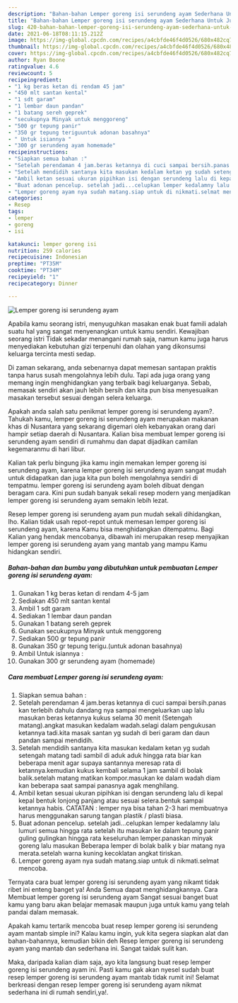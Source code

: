 ```yaml
---
description: "Bahan-bahan Lemper goreng isi serundeng ayam Sederhana Untuk Jualan"
title: "Bahan-bahan Lemper goreng isi serundeng ayam Sederhana Untuk Jualan"
slug: 420-bahan-bahan-lemper-goreng-isi-serundeng-ayam-sederhana-untuk-jualan
date: 2021-06-18T08:11:15.212Z
image: https://img-global.cpcdn.com/recipes/a4cbfde46f4d0526/680x482cq70/lemper-goreng-isi-serundeng-ayam-foto-resep-utama.jpg
thumbnail: https://img-global.cpcdn.com/recipes/a4cbfde46f4d0526/680x482cq70/lemper-goreng-isi-serundeng-ayam-foto-resep-utama.jpg
cover: https://img-global.cpcdn.com/recipes/a4cbfde46f4d0526/680x482cq70/lemper-goreng-isi-serundeng-ayam-foto-resep-utama.jpg
author: Ryan Boone
ratingvalue: 4.6
reviewcount: 5
recipeingredient:
- "1 kg beras ketan di rendam 45 jam"
- "450 mlt santan kental"
- "1 sdt garam"
- "1 lembar daun pandan"
- "1 batang sereh geprek"
- "secukupnya Minyak untuk menggoreng"
- "500 gr tepung panir"
- "350 gr tepung teriguuntuk adonan basahnya"
- " Untuk isiannya "
- "300 gr serundeng ayam homemade"
recipeinstructions:
- "Siapkan semua bahan :"
- "Setelah perendaman 4 jam.beras ketannya di cuci sampai bersih.panas kan terlebih dahulu dandang nya sampai mengeluarkan uap lalu masukan beras ketannya kukus selama 30 menit (Setengah matang).angkat masukan kedalam wadah.selagi dalam pengukusan ketannya tadi.kita masak santan yg sudah di beri garam dan daun pandan sampai mendidih."
- "Setelah mendidih santanya kita masukan kedalam ketan yg sudah setengah matang tadi sambil di aduk aduk hingga rata biar kan beberapa menit agar supaya santannya meresap rata di ketannya.kemudian kukus kembali selama 1 jam sambil di bolak balik.setelah matang matikan kompor.masukan ke dalam wadah diam kan beberapa saat sampai panasnya agak menghilang."
- "Ambil ketan sesuai ukuran pipihkan isi dengan serundeng lalu di kepal kepal bentuk lonjong panjang atau sesuai selera.bentuk sampai ketannya habis. CATATAN : lemper nya bisa tahan 2-3 hari membuatnya harus menggunakan sarung tangan plastik / plasti biasa."
- "Buat adonan pencelup. setelah jadi...celupkan lemper kedalamny lalu lumuri semua hingga rata setelah itu masukan ke dalam tepung panir guling gulingkan hingga rata keseluruhan lemper.panaskan minyak goreng lalu masukan Beberapa lemper di bolak balik y biar matang nya merata.setelah warna kuning kecoklatan angkat tiriskan."
- "Lemper goreng ayam nya sudah matang.siap untuk di nikmati.selmat mencoba."
categories:
- Resep
tags:
- lemper
- goreng
- isi

katakunci: lemper goreng isi 
nutrition: 259 calories
recipecuisine: Indonesian
preptime: "PT35M"
cooktime: "PT34M"
recipeyield: "1"
recipecategory: Dinner

---
```



![Lemper goreng isi serundeng ayam](https://img-global.cpcdn.com/recipes/a4cbfde46f4d0526/680x482cq70/lemper-goreng-isi-serundeng-ayam-foto-resep-utama.jpg)

Apabila kamu seorang istri, menyuguhkan masakan enak buat famili adalah suatu hal yang sangat menyenangkan untuk kamu sendiri. Kewajiban seorang istri Tidak sekadar menangani rumah saja, namun kamu juga harus menyediakan kebutuhan gizi terpenuhi dan olahan yang dikonsumsi keluarga tercinta mesti sedap.

Di zaman  sekarang, anda sebenarnya dapat memesan santapan praktis tanpa harus susah mengolahnya lebih dulu. Tapi ada juga orang yang memang ingin menghidangkan yang terbaik bagi keluarganya. Sebab, memasak sendiri akan jauh lebih bersih dan kita pun bisa menyesuaikan masakan tersebut sesuai dengan selera keluarga. 



Apakah anda salah satu penikmat lemper goreng isi serundeng ayam?. Tahukah kamu, lemper goreng isi serundeng ayam merupakan makanan khas di Nusantara yang sekarang digemari oleh kebanyakan orang dari hampir setiap daerah di Nusantara. Kalian bisa membuat lemper goreng isi serundeng ayam sendiri di rumahmu dan dapat dijadikan camilan kegemaranmu di hari libur.

Kalian tak perlu bingung jika kamu ingin memakan lemper goreng isi serundeng ayam, karena lemper goreng isi serundeng ayam sangat mudah untuk didapatkan dan juga kita pun boleh mengolahnya sendiri di tempatmu. lemper goreng isi serundeng ayam boleh dibuat dengan beragam cara. Kini pun sudah banyak sekali resep modern yang menjadikan lemper goreng isi serundeng ayam semakin lebih lezat.

Resep lemper goreng isi serundeng ayam pun mudah sekali dihidangkan, lho. Kalian tidak usah repot-repot untuk memesan lemper goreng isi serundeng ayam, karena Kamu bisa menghidangkan ditempatmu. Bagi Kalian yang hendak mencobanya, dibawah ini merupakan resep menyajikan lemper goreng isi serundeng ayam yang mantab yang mampu Kamu hidangkan sendiri.

<!--inarticleads1-->

##### Bahan-bahan dan bumbu yang dibutuhkan untuk pembuatan Lemper goreng isi serundeng ayam:

1. Gunakan 1 kg beras ketan di rendam 4-5 jam
1. Sediakan 450 mlt santan kental
1. Ambil 1 sdt garam
1. Sediakan 1 lembar daun pandan
1. Gunakan 1 batang sereh geprek
1. Gunakan secukupnya Minyak untuk menggoreng
1. Sediakan 500 gr tepung panir
1. Gunakan 350 gr tepung terigu.(untuk adonan basahnya)
1. Ambil  Untuk isiannya :
1. Gunakan 300 gr serundeng ayam (homemade)




<!--inarticleads2-->

##### Cara membuat Lemper goreng isi serundeng ayam:

1. Siapkan semua bahan :
1. Setelah perendaman 4 jam.beras ketannya di cuci sampai bersih.panas kan terlebih dahulu dandang nya sampai mengeluarkan uap lalu masukan beras ketannya kukus selama 30 menit (Setengah matang).angkat masukan kedalam wadah.selagi dalam pengukusan ketannya tadi.kita masak santan yg sudah di beri garam dan daun pandan sampai mendidih.
1. Setelah mendidih santanya kita masukan kedalam ketan yg sudah setengah matang tadi sambil di aduk aduk hingga rata biar kan beberapa menit agar supaya santannya meresap rata di ketannya.kemudian kukus kembali selama 1 jam sambil di bolak balik.setelah matang matikan kompor.masukan ke dalam wadah diam kan beberapa saat sampai panasnya agak menghilang.
1. Ambil ketan sesuai ukuran pipihkan isi dengan serundeng lalu di kepal kepal bentuk lonjong panjang atau sesuai selera.bentuk sampai ketannya habis. CATATAN : lemper nya bisa tahan 2-3 hari membuatnya harus menggunakan sarung tangan plastik / plasti biasa.
1. Buat adonan pencelup. setelah jadi...celupkan lemper kedalamny lalu lumuri semua hingga rata setelah itu masukan ke dalam tepung panir guling gulingkan hingga rata keseluruhan lemper.panaskan minyak goreng lalu masukan Beberapa lemper di bolak balik y biar matang nya merata.setelah warna kuning kecoklatan angkat tiriskan.
1. Lemper goreng ayam nya sudah matang.siap untuk di nikmati.selmat mencoba.




Ternyata cara buat lemper goreng isi serundeng ayam yang nikamt tidak ribet ini enteng banget ya! Anda Semua dapat menghidangkannya. Cara Membuat lemper goreng isi serundeng ayam Sangat sesuai banget buat kamu yang baru akan belajar memasak maupun juga untuk kamu yang telah pandai dalam memasak.

Apakah kamu tertarik mencoba buat resep lemper goreng isi serundeng ayam mantab simple ini? Kalau kamu ingin, yuk kita segera siapkan alat dan bahan-bahannya, kemudian bikin deh Resep lemper goreng isi serundeng ayam yang mantab dan sederhana ini. Sangat taidak sulit kan. 

Maka, daripada kalian diam saja, ayo kita langsung buat resep lemper goreng isi serundeng ayam ini. Pasti kamu gak akan nyesel sudah buat resep lemper goreng isi serundeng ayam mantab tidak rumit ini! Selamat berkreasi dengan resep lemper goreng isi serundeng ayam nikmat sederhana ini di rumah sendiri,ya!.

